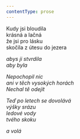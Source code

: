```yaml
---
contentType: prose
---
```


<section>

Kudy jsi bloudila  
krásná a lačná  
že jsi pro lásku  
skočila z útesu do jezera

_abys ji stvrdila  
aby byla_

</section>

<section>

_Nepochopil nic  
ani v těch vysokých horách  
Nechal tě odejít_

</section>

<section>

_Teď po letech se dovolává  
výšky srázu  
ledové vody  
tvého skoku_

</section>

<section>

_a volá_

</section>
